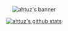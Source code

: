 <p align="center">
  <img src="banner.gif" alt="ahtuz's banner">
</p>
<p align="center">
  <a href="https://github.com/ahtuz"><img src="https://github-readme-stats.vercel.app/api?username=ahtuz&hide_border=true&show_icons=true&count_private=true&theme=tokyonight&locale=ja&custom_title=Ahtuz's Github Stats" alt="ahtuz's github stats"></a>
</p>


<!--
**ahtuz/ahtuz** is a ✨ _special_ ✨ repository because its `README.md` (this file) appears on your GitHub profile.

Here are some ideas to get you started:

- 🔭 I’m currently working on ...
- 🌱 I’m currently learning ...
- 👯 I’m looking to collaborate on ...
- 🤔 I’m looking for help with ...
- 💬 Ask me about ...
- 📫 How to reach me: ...
- 😄 Pronouns: ...
- ⚡ Fun fact: ...
-->
